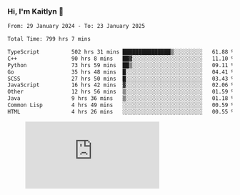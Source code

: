### Hi, I'm Kaitlyn 👋
<!--START_SECTION:waka-->

```txt
From: 29 January 2024 - To: 23 January 2025

Total Time: 799 hrs 7 mins

TypeScript          502 hrs 31 mins ███████████████▒░░░░░░░░░   61.88 %
C++                 90 hrs 8 mins   ██▓░░░░░░░░░░░░░░░░░░░░░░   11.10 %
Python              73 hrs 59 mins  ██▒░░░░░░░░░░░░░░░░░░░░░░   09.11 %
Go                  35 hrs 48 mins  █░░░░░░░░░░░░░░░░░░░░░░░░   04.41 %
SCSS                27 hrs 50 mins  █░░░░░░░░░░░░░░░░░░░░░░░░   03.43 %
JavaScript          16 hrs 42 mins  ▓░░░░░░░░░░░░░░░░░░░░░░░░   02.06 %
Other               12 hrs 56 mins  ▒░░░░░░░░░░░░░░░░░░░░░░░░   01.59 %
Java                9 hrs 36 mins   ▒░░░░░░░░░░░░░░░░░░░░░░░░   01.18 %
Common Lisp         4 hrs 49 mins   ░░░░░░░░░░░░░░░░░░░░░░░░░   00.59 %
HTML                4 hrs 26 mins   ░░░░░░░░░░░░░░░░░░░░░░░░░   00.55 %
```

<!--END_SECTION:waka-->

<figure><embed src="https://wakatime.com/share/@018d58bc-3d22-46c9-b2d7-4ed36fb8172d/243b5d9b-77cd-4133-89ff-dcc8f225fa18.svg"></embed></figure>
